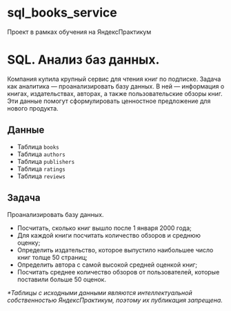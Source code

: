 # sql_books_service
Проект в рамках обучения на ЯндексПрактикум

# SQL. Анализ баз данных.
Компания купила крупный сервис для чтения книг по подписке. Задача как аналитика — проанализировать базу данных.
В ней — информация о книгах, издательствах, авторах, а также пользовательские обзоры книг. Эти данные помогут сформулировать ценностное предложение для нового продукта.

## Данные

- Таблица `books`
- Таблица `authors`
- Таблица `publishers`
- Таблица `ratings`
- Таблица `reviews`


## Задача

Проанализировать базу данных.

- Посчитать, сколько книг вышло после 1 января 2000 года;
- Для каждой книги посчитать количество обзоров и среднюю оценку;
- Определить издательство, которое выпустило наибольшее число книг толще 50 страниц;
- Определить автора с самой высокой средней оценкой книг;
- Посчитать среднее количество обзоров от пользователей, которые поставили больше 50 оценок.



_*Таблицы с исходными данными являются интеллектуальной собственностью ЯндексПрактикум, поэтому их публикация запрещена._
